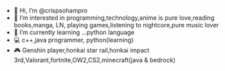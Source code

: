 - 👋 Hi, I’m @crispsohampro
- 👀 I’m interested in programming,technology,anime is pure love,reading books,manga, LN, playing games,listening to nightcore,pure music lover 
- 🌱 I’m currently learning ...python language
- 💻 c++,java programmer, python(learning)
- 🎮 Genshin player,honkai star rail,honkai impact 3rd,Valorant,fortnite,OW2,CS2,minecraft(java & bedrock)

<!---
crispsohampro/crispsohampro is a ✨ special ✨ repository because its `README.md` (this file) appears on your GitHub profile.
You can click the Preview link to take a look at your changes.
--->
